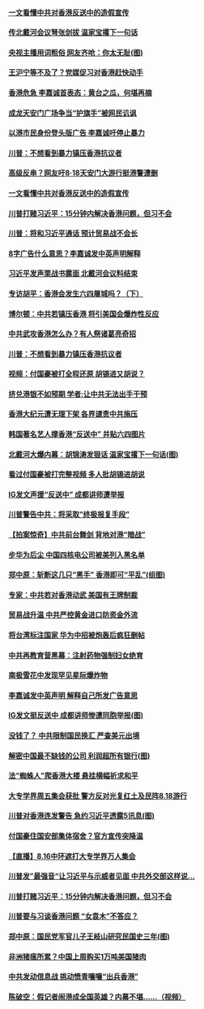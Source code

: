 
#### [ 一文看懂中共对香港反送中的造假宣传](https://github.com/gfw-breaker/banned-news/blob/master/pages/nf4514/n11453958.md)
#### [ 传北戴河会议弩张剑拔 温家宝撂下一句话](https://github.com/gfw-breaker/banned-news/blob/master/pages/prog1138/a102644732.md)
#### [ 央视主播用词粗俗 网友齐呛：你太无耻(图)](https://github.com/gfw-breaker/banned-news/blob/master/pages/p1/903860.md)
#### [ 王沪宁等不及了？党媒促习对香港赶快动手](https://github.com/gfw-breaker/banned-news/blob/master/pages/prog1138/a102644605.md)
#### [ 香港危急 李嘉诚首表态：黄台之瓜，何堪再摘](https://github.com/gfw-breaker/banned-news/blob/master/pages/prog204/a102645230.md)
#### [ 成龙天安门广场争当“护旗手”被网民讥讽](https://github.com/gfw-breaker/banned-news/blob/master/pages/nsc413/n11457509.md)
#### [ 以港市民身份登头版广告 李嘉诚吁停止暴力](https://github.com/gfw-breaker/banned-news/blob/master/pages/nsc415/n11456815.md)
#### [ 川普：不想看到暴力镇压香港抗议者](https://github.com/gfw-breaker/banned-news/blob/master/pages/nf4514/n11456332.md)
#### [ 高级反串？网友吁8·18天安门大游行挺港警遭删](https://github.com/gfw-breaker/banned-news/blob/master/pages/prog204/a102645046.md)
#### [ 一文看懂中共对香港反送中的造假宣传](https://github.com/gfw-breaker/banned-news/blob/master/pages/nsc413/n11453958.md)
#### [ 川普打赌习近平：15分钟内解决香港问题，但习不会](https://github.com/gfw-breaker/banned-news/blob/master/pages/prog1138/a102645420.md)
#### [ 川普：将和习近平通话 预计贸易战不会长](https://github.com/gfw-breaker/banned-news/blob/master/pages/nsc413/n11456364.md)
#### [ 8字广告什么意思？李嘉诚发中英声明解释](https://github.com/gfw-breaker/banned-news/blob/master/pages/prog204/a102645348.md)
#### [ 习近平发声栗战书露面 北戴河会议料结束](https://github.com/gfw-breaker/banned-news/blob/master/pages/nsc413/n11455872.md)
#### [ 专访胡平：香港会发生六四屠城吗？（下）](https://github.com/gfw-breaker/banned-news/blob/master/pages/nsc413/n11455157.md)
#### [ 博尔顿：中共若镇压香港 将引美国会爆炸性反应](https://github.com/gfw-breaker/banned-news/blob/master/pages/nf4514/n11456046.md)
#### [ 中共武攻香港怎么办？有人祭诸葛亮奇招](https://github.com/gfw-breaker/banned-news/blob/master/pages/prog204/a102645319.md)
#### [ 川普：不想看到暴力镇压香港抗议者](https://github.com/gfw-breaker/banned-news/blob/master/pages/nsc413/n11456332.md)
#### [ 视频：付国豪被打全程还原 胡锡进又胡说？](https://github.com/gfw-breaker/banned-news/blob/master/pages/nf4514/n11455926.md)
#### [ 挤兑港银不如预期 学者:让中共无法出手干预](https://github.com/gfw-breaker/banned-news/blob/master/pages/nsc413/n11458000.md)
#### [ 香港大纪元遭无理下架 各界谴责中共施压](https://github.com/gfw-breaker/banned-news/blob/master/pages/nf4514/n11455703.md)
#### [ 韩国著名艺人撑香港“反送中” 并贴六四图片](https://github.com/gfw-breaker/banned-news/blob/master/pages/nsc413/n11456474.md)
#### [ 北戴河大爆内幕：胡锦涛发狠话 温家宝撂下一句话(图)](https://github.com/gfw-breaker/banned-news/blob/master/pages/p2/903857.md)
#### [ 看过付国豪被打完整视频 多人批胡锡进胡说](https://github.com/gfw-breaker/banned-news/blob/master/pages/nsc413/n11455926.md)
#### [ IG发文声援“反送中” 成都讲师遭举报](https://github.com/gfw-breaker/banned-news/blob/master/pages/nsc413/n11456596.md)
#### [ 川普警告中共：将采取“终极报复手段”](https://github.com/gfw-breaker/banned-news/blob/master/pages/prog204/a102645459.md)
#### [ 【拍案惊奇】中共前台舞剑 背地对港“暗战”](https://github.com/gfw-breaker/banned-news/blob/master/pages/nsc413/n11456597.md)
#### [ 步华为后尘 中国四核电公司被美列入黑名单](https://github.com/gfw-breaker/banned-news/blob/master/pages/nf4514/n11457466.md)
#### [ 郑中原：斩断这几只“黑手” 香港即可“平乱”(组图)](https://github.com/gfw-breaker/banned-news/blob/master/pages/p2/903800.md)
#### [ 专家：中共若对香港动武 美国有王牌制裁](https://github.com/gfw-breaker/banned-news/blob/master/pages/prog204/a102645309.md)
#### [ 贸易战升温 中共严控黄金进口防资金外流](https://github.com/gfw-breaker/banned-news/blob/master/pages/nsc413/n11456477.md)
#### [ 将台湾标注国家 华为中招被炮轰后疯狂删帖](https://github.com/gfw-breaker/banned-news/blob/master/pages/nsc413/n11456151.md)
#### [ 中共再教育营黑幕：注射药物强制妇女绝育](https://github.com/gfw-breaker/banned-news/blob/master/pages/nsc413/n11456069.md)
#### [ 南极雪花中发现罕见星际爆炸物](https://github.com/gfw-breaker/banned-news/blob/master/pages/nf4514/n11457018.md)
#### [ 李嘉诚发中英声明 解释自己所发广告意思](https://github.com/gfw-breaker/banned-news/blob/master/pages/soh_gtxw/n3110519.md)
#### [ IG发文挺反送中 成都讲师惨遭同胞举报(图)](https://github.com/gfw-breaker/banned-news/blob/master/pages/p1/903906.md)
#### [ 没钱了？ 中共限制国民换汇 严查美元出境](https://github.com/gfw-breaker/banned-news/blob/master/pages/nf4514/n11454040.md)
#### [ 解密中国最不缺钱的公司 利润超所有银行(图)](https://github.com/gfw-breaker/banned-news/blob/master/pages/p5/903839.md)
#### [ 法“蜘蛛人”爬香港大楼 悬挂横幅祈求和平](https://github.com/gfw-breaker/banned-news/blob/master/pages/nsc415/n11456870.md)
#### [ 大专学界周五集会获批 警方反对光复红土及民阵8.18游行](https://github.com/gfw-breaker/banned-news/blob/master/pages/nsc415/n11456534.md)
#### [ 川普对香港连发警告 急约习近平透露5讯息(图)](https://github.com/gfw-breaker/banned-news/blob/master/pages/p1/903820.md)
#### [ 付国豪住国安部集体宿舍？官方宣传突降温](https://github.com/gfw-breaker/banned-news/blob/master/pages/nsc413/n11456002.md)
#### [ 【直播】8.16中环遮打大专学界万人集会](https://github.com/gfw-breaker/banned-news/blob/master/pages/nf4514/n11455862.md)
#### [ 川普发”最强音“让习近平与示威者见面 中共外交部这样说…](https://github.com/gfw-breaker/banned-news/blob/master/pages/soh_zgxw/n3110699.md)
#### [ 川普打赌习近平：15分钟内解决香港问题，但习不会](https://github.com/gfw-breaker/banned-news/blob/master/pages/prog204/a102645420.md)
#### [ 川普要与习谈香港问题 “女袁木”不答应？](https://github.com/gfw-breaker/banned-news/blob/master/pages/prog204/a102645291.md)
#### [ 郑中原：国民党军官儿子王岐山研究民国史三年(图)](https://github.com/gfw-breaker/banned-news/blob/master/pages/p2/903751.md)
#### [ 非洲猪瘟所累？中国上周购买1万吨美国猪肉](https://github.com/gfw-breaker/banned-news/blob/master/pages/nsc413/n11456670.md)
#### [ 中共发动信息战 挑动愤青嚷嚷“出兵香港”](https://github.com/gfw-breaker/banned-news/blob/master/pages/nsc413/n11456109.md)
#### [ 陈破空：假记者闹港成全国英雄？内幕不堪……（视频）](https://github.com/gfw-breaker/banned-news/blob/master/pages/soh_zgxw/n3109547.md)

